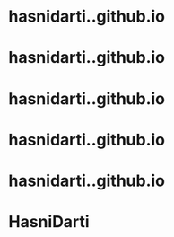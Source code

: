 # hasnidarti..github.io
# hasnidarti..github.io
# hasnidarti..github.io
# hasnidarti..github.io
# hasnidarti..github.io
# HasniDarti
